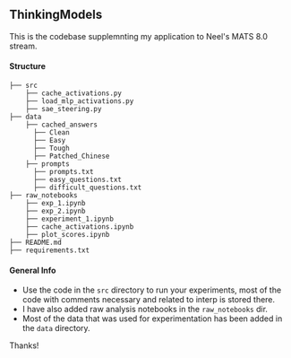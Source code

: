 ## ThinkingModels
This is the codebase supplemnting my application to Neel's MATS 8.0 stream. 


#### Structure
```
├── src
    ├── cache_activations.py                    
    ├── load_mlp_activations.py                    
    ├── sae_steering.py                    
├── data
    ├── cached_answers        
      ├── Clean        
      ├── Easy        
      ├── Tough        
      ├── Patched_Chinese        
    ├── prompts
      ├── prompts.txt        
      ├── easy_questions.txt        
      ├── difficult_questions.txt        
├── raw_notebooks    
    ├── exp_1.ipynb              
    ├── exp_2.ipynb              
    ├── experiment_1.ipynb              
    ├── cache_activations.ipynb              
    ├── plot_scores.ipynb              
├── README.md 
├── requirements.txt
```
#### General Info
- Use the code in the `src` directory to run your experiments, most of the code with comments necessary and related to interp is stored there. 
- I have also added raw analysis notebooks in the `raw_notebooks` dir.
- Most of the data that was used for experimentation has been added in the `data` directory.  


Thanks!

